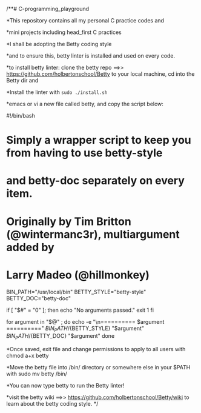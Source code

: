 /**# C-programming_playground


*This repository contains all my personal C practice codes and


*mini projects including head_first C practices


*I shall be adopting the Betty coding style 


*and to ensure this, betty linter is installed and used on every code.


*to install betty linter: clone the betty repo ==>> https://github.com/holbertonschool/Betty to your local machine, cd into the Betty dir and 


*Install the linter with `sudo ./install.sh`


*emacs or vi a new file called betty, and copy the script below:


#!/bin/bash
# Simply a wrapper script to keep you from having to use betty-style
# and betty-doc separately on every item.
# Originally by Tim Britton (@wintermanc3r), multiargument added by
# Larry Madeo (@hillmonkey)

BIN_PATH="/usr/local/bin"
BETTY_STYLE="betty-style"
BETTY_DOC="betty-doc"

if [ "$#" = "0" ]; then
    echo "No arguments passed."
    exit 1
fi

for argument in "$@" ; do
    echo -e "\n========== $argument =========="
    ${BIN_PATH}/${BETTY_STYLE} "$argument"
    ${BIN_PATH}/${BETTY_DOC} "$argument"
done




*Once saved, exit file and change permissions to apply to all users with chmod a+x betty


*Move the betty file into /bin/ directory or somewhere else in your $PATH with sudo mv betty /bin/


*You can now type betty <filename> to run the Betty linter!
    
    
*visit the betty wiki ==>> https://github.com/holbertonschool/Betty/wiki to learn about the betty coding style.
*/
